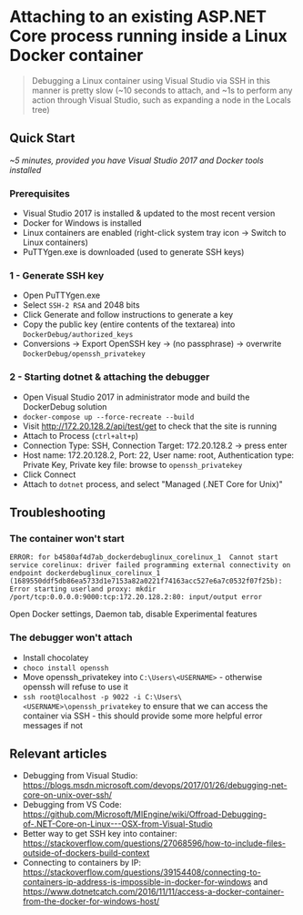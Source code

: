 # Attaching to an existing ASP.NET Core process running inside a Linux Docker container

> Debugging a Linux container using Visual Studio via SSH in this manner is pretty slow (~10 seconds to attach, and ~1s to perform any action through Visual Studio, such as expanding a node in the Locals tree)

## Quick Start

*~5 minutes, provided you have Visual Studio 2017 and Docker tools installed*

### Prerequisites

 - Visual Studio 2017 is installed & updated to the most recent version
 - Docker for Windows is installed
 - Linux containers are enabled (right-click system tray icon -> Switch to Linux containers)
 - PuTTYgen.exe is downloaded (used to generate SSH keys) 
 
### 1 - Generate SSH key

 - Open PuTTYgen.exe
 - Select `SSH-2 RSA` and 2048 bits
 - Click Generate and follow instructions to generate a key
 - Copy the public key (entire contents of the textarea) into `DockerDebug/authorized_keys`
 - Conversions -> Export OpenSSH key -> (no passphrase) -> overwrite `DockerDebug/openssh_privatekey`
 
### 2 - Starting dotnet & attaching the debugger
 
 - Open Visual Studio 2017 in administrator mode and build the DockerDebug solution
 - `docker-compose up --force-recreate --build`
 - Visit http://172.20.128.2/api/test/get to check that the site is running
 - Attach to Process (`ctrl+alt+p`) 
 - Connection Type: SSH, Connection Target: 172.20.128.2 -> press enter
 - Host name: 172.20.128.2, Port: 22, User name: root, Authentication type: Private Key, Private key file: browse to `openssh_privatekey`
 - Click Connect
 - Attach to `dotnet` process, and select "Managed (.NET Core for Unix)"
 
## Troubleshooting 
 
### The container won't start

```
ERROR: for b4580af4d7ab_dockerdebuglinux_corelinux_1  Cannot start service corelinux: driver failed programming external connectivity on endpoint dockerdebuglinux_corelinux_1 (1689550ddf5db86ea5733d1e7153a82a0221f74163acc527e6a7c0532f07f25b): Error starting userland proxy: mkdir /port/tcp:0.0.0.0:9000:tcp:172.20.128.2:80: input/output error
```

Open Docker settings, Daemon tab, disable Experimental features
 
### The debugger won't attach

 - Install chocolatey
 - `choco install openssh`
 - Move openssh_privatekey into `C:\Users\<USERNAME>` - otherwise openssh will refuse to use it
 - `ssh root@localhost -p 9022 -i C:\Users\<USERNAME>\openssh_privatekey` to ensure that we can access the container via SSH - this should provide some more helpful error messages if not
 
## Relevant articles

 - Debugging from Visual Studio: https://blogs.msdn.microsoft.com/devops/2017/01/26/debugging-net-core-on-unix-over-ssh/
 - Debugging from VS Code: https://github.com/Microsoft/MIEngine/wiki/Offroad-Debugging-of-.NET-Core-on-Linux---OSX-from-Visual-Studio
 - Better way to get SSH key into container: https://stackoverflow.com/questions/27068596/how-to-include-files-outside-of-dockers-build-context
 - Connecting to containers by IP: https://stackoverflow.com/questions/39154408/connecting-to-containers-ip-address-is-impossible-in-docker-for-windows and https://www.dotnetcatch.com/2016/11/11/access-a-docker-container-from-the-docker-for-windows-host/

